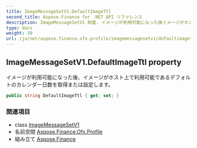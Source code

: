 ```yaml
---
title: ImageMessageSetV1.DefaultImageTtl
second_title: Aspose.Finance for .NET API リファレンス
description: ImageMessageSetV1 財産. イメージが利用可能になった後イメージがホスト上で利用可能であるデフォルトのカレンダー日数を取得または設定します
type: docs
weight: 30
url: /ja/net/aspose.finance.ofx.profile/imagemessagesetv1/defaultimagettl/
---
```

## ImageMessageSetV1.DefaultImageTtl property

イメージが利用可能になった後、イメージがホスト上で利用可能であるデフォルトのカレンダー日数を取得または設定します。

```csharp
public string DefaultImageTtl { get; set; }
```

### 関連項目

* class [ImageMessageSetV1](../)
* 名前空間 [Aspose.Finance.Ofx.Profile](../../imagemessagesetv1/)
* 組み立て [Aspose.Finance](../../../)


